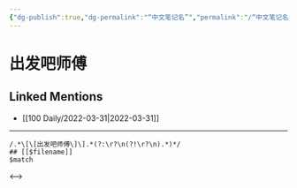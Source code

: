 ```yaml
---
{"dg-publish":true,"dg-permalink":"“中文笔记名”","permalink":"/“中文笔记名”/"}
---
```


# 出发吧师傅

## Linked Mentions
- [[100 Daily/2022-03-31\|2022-03-31]]


---

```expander
/.*\[\[出发吧师傅\]\].*(?:\r?\n(?!\r?\n).*)*/
## [[$filename]]
$match
```

<-->
